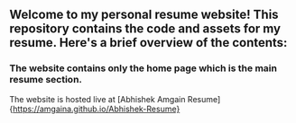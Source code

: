 
## Welcome to my personal resume website! This repository contains the code and assets for my resume. Here's a brief overview of the contents:

### The website contains only the home page which is the main resume section.

The website is hosted live at [Abhishek Amgain Resume] {https://amgaina.github.io/Abhishek-Resume}

